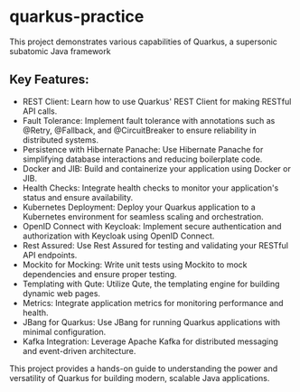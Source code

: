 # quarkus-practice
This project demonstrates various capabilities of Quarkus, a supersonic subatomic Java framework

## Key Features:

- REST Client: Learn how to use Quarkus' REST Client for making RESTful API calls.
- Fault Tolerance: Implement fault tolerance with annotations such as @Retry, @Fallback, and @CircuitBreaker to ensure reliability in distributed systems.
- Persistence with Hibernate Panache: Use Hibernate Panache for simplifying database interactions and reducing boilerplate code.
- Docker and JIB: Build and containerize your application using Docker or JIB.
- Health Checks: Integrate health checks to monitor your application's status and ensure availability.
- Kubernetes Deployment: Deploy your Quarkus application to a Kubernetes environment for seamless scaling and orchestration.
- OpenID Connect with Keycloak: Implement secure authentication and authorization with Keycloak using OpenID Connect.
- Rest Assured: Use Rest Assured for testing and validating your RESTful API endpoints.
- Mockito for Mocking: Write unit tests using Mockito to mock dependencies and ensure proper testing.
- Templating with Qute: Utilize Qute, the templating engine for building dynamic web pages.
- Metrics: Integrate application metrics for monitoring performance and health.
- JBang for Quarkus: Use JBang for running Quarkus applications with minimal configuration.
- Kafka Integration: Leverage Apache Kafka for distributed messaging and event-driven architecture.


This project provides a hands-on guide to understanding the power and versatility of Quarkus for building modern, scalable Java applications.
